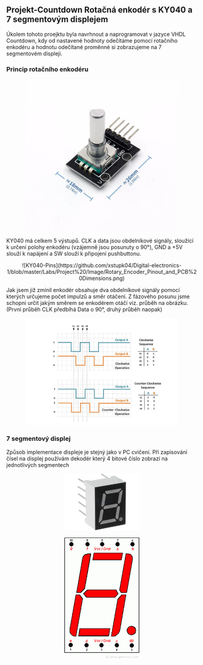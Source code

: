 ## Projekt-Countdown Rotačná enkodér s KY040 a 7 segmentovým displejem 
Úkolem tohoto proejktu byla navrhnout a naprogramovat v jazyce VHDL Countdown, kdy od nastavené hodnoty odečítáme pomocí rotačního enkodéru a hodnotu odečítané proměnné si zobrazujeme na 7 segmentovém displeji. 

### Princip rotačního enkodéru 

<p align="center">
<img width="400" alt="portfolio_view" src="https://github.com/xstupk04/Digital-electronics-1/blob/master/Labs/Project%20/Image/Rotary-Encoder-Module-Brick-Sensor-Development-for-Ky-040.jpg">
  </p>

KY040 má celkem 5 výstupů. CLK a data jsou obdelníkové signály, sloužící k určení polohy enkodéru (vzájemně jsou posunuty o 90°), GND a +5V slouží k napájení a SW slouží k připojení pushbuttonu. 

<p align="center">
![KY040-Pins](https://github.com/xstupk04/Digital-electronics-1/blob/master/Labs/Project%20/Image/Rotary_Encoder_Pinout_and_PCB%20Dimensions.png)
 </p>

Jak jsem již zmínil enkodér obsahuje dva obdelníkové signály pomocí kterých určujeme počet impulzů a směr otáčení. Z fázového posunu jsme schopni určit jakým směrem se enkodérem otáčí viz. průběh na obrázku. (První průběh CLK předbíhá Data o 90°, druhý průběh naopak) 

<p align="center">
<img width="400" alt="portfolio_view" src="https://github.com/xstupk04/Digital-electronics-1/blob/master/Labs/Project%20/Image/Sn%C3%ADmek%20obrazovky%202020-04-30%20v%C2%A09.39.39.png">
     </p>

### 7 segmentový displej 
Způsob implementace displeje je stejný jako v PC cvičení. Při zapisování čísel na displej používám dekodér který 4 bitové číslo zobrazí na jednotlivých segmentech 
<p align="center">
<img width="200" alt="portfolio_view" src="https://github.com/xstupk04/Digital-electronics-1/blob/master/Labs/Project%20/Image/led-7-mi-segmentovy-displej-9.9mm-rudy-cerveny-12m-0.jpg.big.jpg">
   </p>
<p align="center">
<img width="200" alt="portfolio_view" src="https://github.com/xstupk04/Digital-electronics-1/blob/master/Labs/Project%20/Image/7-segment-display-pinout.gif ">
 </p>








